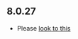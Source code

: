 ## 8.0.27

- Please [look to this]((https://dooboolab.github.io/flutter_sound/doc/book/CHANGELOG.html))
